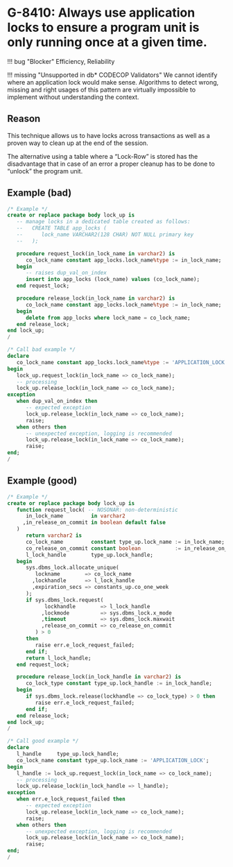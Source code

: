 # G-8410: Always use application locks to ensure a program unit is only running once at a given time.

!!! bug "Blocker"
    Efficiency, Reliability

!!! missing "Unsupported in db\* CODECOP Validators"
    We cannot identify where an application lock would make sense. Algorithms to detect wrong, missing and right usages of this pattern are virtually impossible to implement without understanding the context.

## Reason

This technique allows us to have locks across transactions as well as a proven way to clean up at the end of the session.

The alternative using a table where a “Lock-Row” is stored has the disadvantage that in case of an error a proper cleanup has to be done to “unlock” the program unit.

## Example (bad)

``` sql
/* Example */
create or replace package body lock_up is
   -- manage locks in a dedicated table created as follows:
   --   CREATE TABLE app_locks (
   --      lock_name VARCHAR2(128 CHAR) NOT NULL primary key
   --   );

   procedure request_lock(in_lock_name in varchar2) is
      co_lock_name constant app_locks.lock_name%type := in_lock_name;
   begin
      -- raises dup_val_on_index
      insert into app_locks (lock_name) values (co_lock_name);
   end request_lock;

   procedure release_lock(in_lock_name in varchar2) is
      co_lock_name constant app_locks.lock_name%type := in_lock_name;
   begin
      delete from app_locks where lock_name = co_lock_name;
   end release_lock;
end lock_up;
/

/* Call bad example */
declare
   co_lock_name constant app_locks.lock_name%type := 'APPLICATION_LOCK';
begin
   lock_up.request_lock(in_lock_name => co_lock_name);
   -- processing
   lock_up.release_lock(in_lock_name => co_lock_name);
exception
   when dup_val_on_index then
      -- expected exception
      lock_up.release_lock(in_lock_name => co_lock_name);
      raise;
   when others then
      -- unexpected exception, logging is recommended
      lock_up.release_lock(in_lock_name => co_lock_name);
      raise;
end;
/
```

## Example (good)

``` sql
/* Example */
create or replace package body lock_up is
   function request_lock( -- NOSONAR: non-deterministic
      in_lock_name         in varchar2
     ,in_release_on_commit in boolean default false
   )
      return varchar2 is
      co_lock_name         constant type_up.lock_name := in_lock_name;
      co_release_on_commit constant boolean           := in_release_on_commit;
      l_lock_handle        type_up.lock_handle;
   begin
      sys.dbms_lock.allocate_unique(
         lockname        => co_lock_name
        ,lockhandle      => l_lock_handle
        ,expiration_secs => constants_up.co_one_week
      );
      if sys.dbms_lock.request(
            lockhandle        => l_lock_handle
           ,lockmode          => sys.dbms_lock.x_mode
           ,timeout           => sys.dbms_lock.maxwait
           ,release_on_commit => co_release_on_commit
         ) > 0
      then
         raise err.e_lock_request_failed;
      end if;
      return l_lock_handle;
   end request_lock;

   procedure release_lock(in_lock_handle in varchar2) is
      co_lock_type constant type_up.lock_handle := in_lock_handle;
   begin
      if sys.dbms_lock.release(lockhandle => co_lock_type) > 0 then
         raise err.e_lock_request_failed;
      end if;
   end release_lock;
end lock_up;
/

/* Call good example */
declare
   l_handle     type_up.lock_handle;
   co_lock_name constant type_up.lock_name := 'APPLICATION_LOCK';
begin
   l_handle := lock_up.request_lock(in_lock_name => co_lock_name);
   -- processing
   lock_up.release_lock(in_lock_handle => l_handle);
exception
   when err.e_lock_request_failed then
      -- expected exception
      lock_up.release_lock(in_lock_name => co_lock_name);
      raise;
   when others then
      -- unexpected exception, logging is recommended
      lock_up.release_lock(in_lock_name => co_lock_name);
      raise;
end;
/
```
